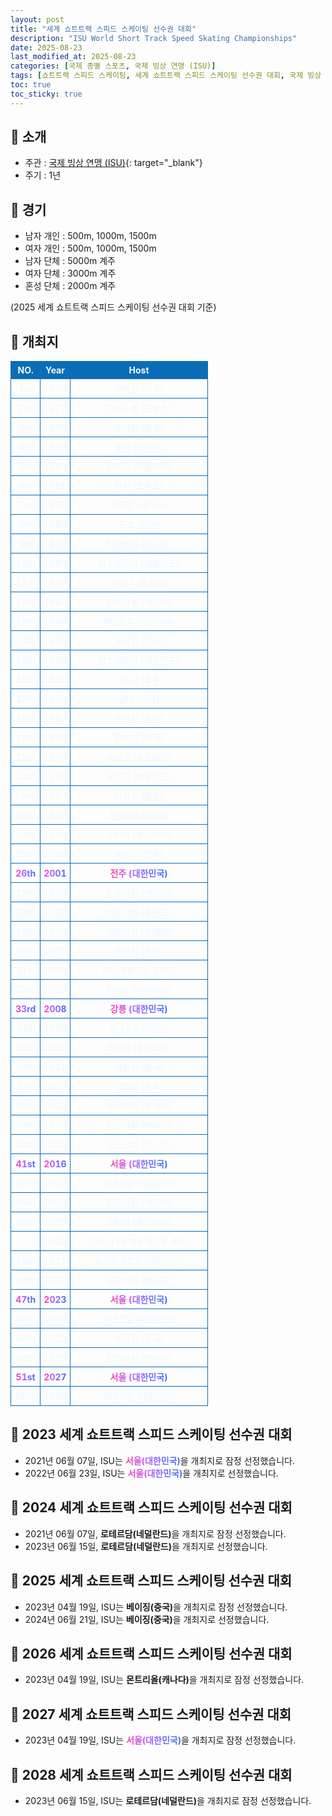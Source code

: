 ```yaml
---
layout: post
title: "세계 쇼트트랙 스피드 스케이팅 선수권 대회"
description: "ISU World Short Track Speed Skating Championships"
date: 2025-08-23
last_modified_at: 2025-08-23
categories: [국제 종별 스포츠, 국제 빙상 연맹 (ISU)]
tags: [쇼트트랙 스피드 스케이팅, 세계 쇼트트랙 스피드 스케이팅 선수권 대회, 국제 빙상 연맹, ISU]
toc: true
toc_sticky: true
---
```

<style>
    /* 테이블 서식 */
    table {
        width: 100%;
        border-collapse: collapse;
        font-size: 14px;
        color: #f0f6fc;
      }
      th, td {
        border: 1px solid #0B6DB7;
        padding: 5px;
        text-align: center;
        font-weight: normal;
      }
</style>
## 📜 소개
* 주관 : [국제 빙상 연맹 (ISU)](https://www.isu.org/){: target="_blank"}
* 주기 : 1년

## 📜 경기
* 남자 개인 : 500m, 1000m, 1500m
* 여자 개인 : 500m, 1000m, 1500m
* 남자 단체 : 5000m 계주
* 여자 단체 : 3000m 계주
* 혼성 단체 : 2000m 계주

(2025 세계 쇼트트랙 스피드 스케이팅 선수권 대회 기준)

## 📜 개최지
<html>

<head>
    <meta charset="UTF-8">
</head>

<body>
    <table>
        <tr style="background: #0B6DB7;">
            <th style="width: 15%; font-weight: bold;">NO.</th>
            <th style="width: 15%; font-weight: bold;">Year</th>
            <th style="width: 70%; font-weight: bold;">Host</th>
        </tr>
        <tr>
            <th>1st</th>
            <th>1976</th>
            <th>섐페인 (미국)</th>
        </tr>
        <tr>
            <th>2nd</th>
            <th>1977</th>
            <th>그르노블 (프랑스)</th>
        </tr>
        <tr>
            <th>3rd</th>
            <th>1978</th>
            <th>솔리헐 (영국)</th>
        </tr>
        <tr>
            <th>4th</th>
            <th>1979</th>
            <th>퀘벡 (캐나다)</th>
        </tr>
        <tr>
            <th>5th</th>
            <th>1980</th>
            <th>밀라노 (이탈리아)</th>
        </tr>
        <tr>
            <th>6th</th>
            <th>1981</th>
            <th>뫼동 (프랑스)</th>
        </tr>
        <tr>
            <th>7th</th>
            <th>1982</th>
            <th>멍크턴 (캐나다)</th>
        </tr>
        <tr>
            <th>8th</th>
            <th>1983</th>
            <th>도쿄 (일본)</th>
        </tr>
        <tr>
            <th>9th</th>
            <th>1984</th>
            <th>피터버러 (캐나다)</th>
        </tr>
        <tr>
            <th>10th</th>
            <th>1985</th>
            <th>암스테르담 (네덜란드)</th>
        </tr>
        <tr>
            <th>11th</th>
            <th>1986</th>
            <th>샤모니 (프랑스)</th>
        </tr>
        <tr>
            <th>12th</th>
            <th>1987</th>
            <th>몬트리올 (캐나다)</th>
        </tr>
        <tr>
            <th>13th</th>
            <th>1988</th>
            <th>세인트루이스 (미국)</th>
        </tr>
        <tr>
            <th>14th</th>
            <th>1989</th>
            <th>솔리헐 (영국)</th>
        </tr>
        <tr>
            <th>15th</th>
            <th>1990</th>
            <th>암스테르담 (네덜란드)</th>
        </tr>
        <tr>
            <th>16th</th>
            <th>1991</th>
            <th>시드니 (호주)</th>
        </tr>
        <tr>
            <th>17th</th>
            <th>1992</th>
            <th>덴버 (미국)</th>
        </tr>
        <tr>
            <th>18th</th>
            <th>1993</th>
            <th>베이징 (중국)</th>
        </tr>
        <tr>
            <th>19th</th>
            <th>1994</th>
            <th>길퍼드 (영국)</th>
        </tr>
        <tr>
            <th>20th</th>
            <th>1995</th>
            <th>예비크 (노르웨이)</th>
        </tr>
        <tr>
            <th>21st</th>
            <th>1996</th>
            <th>헤이그 (네덜란드)</th>
        </tr>
        <tr>
            <th>22nd</th>
            <th>1997</th>
            <th>나가노 (일본)</th>
        </tr>
        <tr>
            <th>23rd</th>
            <th>1998</th>
            <th>빈 (오스트리아)</th>
        </tr>
        <tr>
            <th>24th</th>
            <th>1999</th>
            <th>소피아 (불가리아)</th>
        </tr>
        <tr>
            <th>25th</th>
            <th>2000</th>
            <th>셰필드 (영국)</th>
        </tr>
        <tr>
            <th><span style="background: text linear-gradient(to right, #FF43A8, #BE5DFA, #776CFF, #4172F2); font-weight: bold; -webkit-background-clip: text; -webkit-text-fill-color: transparent;">26th</span></th>
            <th><span style="background: text linear-gradient(to right, #FF43A8, #BE5DFA, #776CFF, #4172F2); font-weight: bold; -webkit-background-clip: text; -webkit-text-fill-color: transparent;">2001</span></th>
            <th><span style="background: text linear-gradient(to right, #FF43A8, #BE5DFA, #776CFF, #4172F2); font-weight: bold; -webkit-background-clip: text; -webkit-text-fill-color: transparent;">전주 (대한민국)</span></th>
        </tr>
        <tr>
            <th>27th</th>
            <th>2002</th>
            <th>몬트리올 (캐나다)</th>
        </tr>
        <tr>
            <th>28th</th>
            <th>2003</th>
            <th>바르샤바 (폴란드)</th>
        </tr>
        <tr>
            <th>29th</th>
            <th>2004</th>
            <th>예테보리 (스웨덴)</th>
        </tr>
        <tr>
            <th>30th</th>
            <th>2005</th>
            <th>베이징 (중국)</th>
        </tr>
        <tr>
            <th>31st</th>
            <th>2006</th>
            <th>미니애폴리스 (미국)</th>
        </tr>
        <tr>
            <th>32nd</th>
            <th>2007</th>
            <th>밀라노 (이탈리아)</th>
        </tr>
        <tr>
            <th><span style="background: text linear-gradient(to right, #FF43A8, #BE5DFA, #776CFF, #4172F2); font-weight: bold; -webkit-background-clip: text; -webkit-text-fill-color: transparent;">33rd</span></th>
            <th><span style="background: text linear-gradient(to right, #FF43A8, #BE5DFA, #776CFF, #4172F2); font-weight: bold; -webkit-background-clip: text; -webkit-text-fill-color: transparent;">2008</span></th>
            <th><span style="background: text linear-gradient(to right, #FF43A8, #BE5DFA, #776CFF, #4172F2); font-weight: bold; -webkit-background-clip: text; -webkit-text-fill-color: transparent;">강릉 (대한민국)</span></th>
        </tr>
        <tr>
            <th>34th</th>
            <th>2009</th>
            <th>빈 (오스트리아)</th>
        </tr>
        <tr>
            <th>35th</th>
            <th>2010</th>
            <th>소피아 (불가리아)</th>
        </tr>
        <tr>
            <th>36th</th>
            <th>2011</th>
            <th>셰필드 (영국)</th>
        </tr>
        <tr>
            <th>37th</th>
            <th>2012</th>
            <th>상하이 (중국)</th>
        </tr>
        <tr>
            <th>38th</th>
            <th>2013</th>
            <th>데브레첸 (헝가리)</th>
        </tr>
        <tr>
            <th>39th</th>
            <th>2014</th>
            <th>몬트리올 (캐나다)</th>
        </tr>
        <tr>
            <th>40th</th>
            <th>2015</th>
            <th>모스크바 (러시아)</th>
        </tr>
        <tr>
            <th><span style="background: text linear-gradient(to right, #FF43A8, #BE5DFA, #776CFF, #4172F2); font-weight: bold; -webkit-background-clip: text; -webkit-text-fill-color: transparent;">41st</span></th>
            <th><span style="background: text linear-gradient(to right, #FF43A8, #BE5DFA, #776CFF, #4172F2); font-weight: bold; -webkit-background-clip: text; -webkit-text-fill-color: transparent;">2016</span></th>
            <th><span style="background: text linear-gradient(to right, #FF43A8, #BE5DFA, #776CFF, #4172F2); font-weight: bold; -webkit-background-clip: text; -webkit-text-fill-color: transparent;">서울 (대한민국)</span></th>
        </tr>
        <tr>
            <th>42nd</th>
            <th>2017</th>
            <th>로테르담 (네덜란드)</th>
        </tr>
        <tr>
            <th>43rd</th>
            <th>2018</th>
            <th>몬트리올 (캐나다)</th>
        </tr>
        <tr>
            <th>44th</th>
            <th>2019</th>
            <th>소피아 (불가리아)</th>
        </tr>
        <tr>
            <th>.</th>
            <th>2020</th>
            <th>〈코로나19 범유행으로 취소〉</th>
        </tr>
        <tr>
            <th>45th</th>
            <th>2021</th>
            <th>도르트레흐트 (네덜란드)</th>
        </tr>
        <tr>
            <th>46th</th>
            <th>2022</th>
            <th>몬트리올 (캐나다)</th>
        </tr>
        <tr>
            <th><span style="background: text linear-gradient(to right, #FF43A8, #BE5DFA, #776CFF, #4172F2); font-weight: bold; -webkit-background-clip: text; -webkit-text-fill-color: transparent;">47th</span></th>
            <th><span style="background: text linear-gradient(to right, #FF43A8, #BE5DFA, #776CFF, #4172F2); font-weight: bold; -webkit-background-clip: text; -webkit-text-fill-color: transparent;">2023</span></th>
            <th><span style="background: text linear-gradient(to right, #FF43A8, #BE5DFA, #776CFF, #4172F2); font-weight: bold; -webkit-background-clip: text; -webkit-text-fill-color: transparent;">서울 (대한민국)</span></th>
        </tr>
        <tr>
            <th>48th</th>
            <th>2024</th>
            <th>로테르담 (네덜란드)</th>
        </tr>
        <tr>
            <th>49th</th>
            <th>2025</th>
            <th>베이징 (중국)</th>
        </tr>
        <tr>
            <th>50th</th>
            <th>2026</th>
            <th>몬트리올 (캐나다)</th>
        </tr>
        <tr>
            <th><span style="background: text linear-gradient(to right, #FF43A8, #BE5DFA, #776CFF, #4172F2); font-weight: bold; -webkit-background-clip: text; -webkit-text-fill-color: transparent;">51st</span></th>
            <th><span style="background: text linear-gradient(to right, #FF43A8, #BE5DFA, #776CFF, #4172F2); font-weight: bold; -webkit-background-clip: text; -webkit-text-fill-color: transparent;">2027</span></th>
            <th><span style="background: text linear-gradient(to right, #FF43A8, #BE5DFA, #776CFF, #4172F2); font-weight: bold; -webkit-background-clip: text; -webkit-text-fill-color: transparent;">서울 (대한민국)</span></th>
        </tr>
        <tr>
            <th>52nd</th>
            <th>2028</th>
            <th>로테르담 (네덜란드)</th>
        </tr>
    </table>
</body>

</html>

## 📜 2023 세계 쇼트트랙 스피드 스케이팅 선수권 대회
* 2021년 06월 07일, ISU는 <span style="background: text linear-gradient(to right, #FF43A8, #BE5DFA, #776CFF, #4172F2); font-weight: bold; -webkit-background-clip: text; -webkit-text-fill-color: transparent;">서울(대한민국)</span>을 개최지로 잠정 선정했습니다.
* 2022년 06월 23일, ISU는 <span style="background: text linear-gradient(to right, #FF43A8, #BE5DFA, #776CFF, #4172F2); font-weight: bold; -webkit-background-clip: text; -webkit-text-fill-color: transparent;">서울(대한민국)</span>을 개최지로 선정했습니다.

## 📜 2024 세계 쇼트트랙 스피드 스케이팅 선수권 대회
* 2021년 06월 07일, <span style="font-weight: bold;">로테르담(네덜란드)</span>을 개최지로 잠정 선정했습니다.
* 2023년 06월 15일, <span style="font-weight: bold;">로테르담(네덜란드)</span>을 개최지로 선정했습니다.

## 📜 2025 세계 쇼트트랙 스피드 스케이팅 선수권 대회
* 2023년 04월 19일, ISU는 <span style="font-weight: bold;">베이징(중국)</span>을 개최지로 잠정 선정했습니다.
* 2024년 06월 21일, ISU는 <span style="font-weight: bold;">베이징(중국)</span>을 개최지로 선정했습니다.

## 📜 2026 세계 쇼트트랙 스피드 스케이팅 선수권 대회
* 2023년 04월 19일, ISU는 <span style="font-weight: bold;">몬트리올(캐나다)</span>을 개최지로 잠정 선정했습니다.

## 📜 2027 세계 쇼트트랙 스피드 스케이팅 선수권 대회
* 2023년 04월 19일, ISU는 <span style="background: text linear-gradient(to right, #FF43A8, #BE5DFA, #776CFF, #4172F2); font-weight: bold; -webkit-background-clip: text; -webkit-text-fill-color: transparent;">서울(대한민국)</span>을 개최지로 잠정 선정했습니다.

## 📜 2028 세계 쇼트트랙 스피드 스케이팅 선수권 대회
* 2023년 06월 15일, ISU는 <span style="font-weight: bold;">로테르담(네덜란드)</span>을 개최지로 잠정 선정했습니다.
